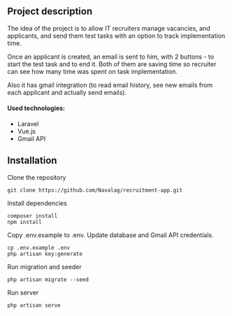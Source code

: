 ## Project description

The idea of the project is to allow IT recruiters manage vacancies, and applicants, and send them test tasks with an option to track implementation time.

Once an applicant is created, an email is sent to him, with 2 buttons - to start the test task and to end it.
Both of them are saving time so recruiter can see how many time was spent on task implementation.

Also it has gmail integration (to read email history, see new emails from each applicant and actually send emails).

#### Used technologies:
- Laravel
- Vue.js
- Gmail API
 
## Installation

Clone the repository
```
git clone https://github.com/Navalag/recruitment-app.git
```

Install dependencies
```
composer install
npm install
```

Copy .env.example to .env. Update database and Gmail API credentials.
```
cp .env.example .env
php artisan key:generate
```

Run migration and seeder
```
php artisan migrate --seed
```

Run server
```
php artisan serve
```

